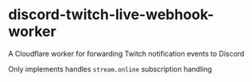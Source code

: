 # discord-twitch-live-webhook-worker
A Cloudflare worker for forwarding Twitch notification events to Discord

Only implements handles `stream.online` subscription handling
